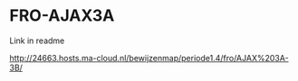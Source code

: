 # FRO-AJAX3A
Link in readme


http://24663.hosts.ma-cloud.nl/bewijzenmap/periode1.4/fro/AJAX%203A-3B/
